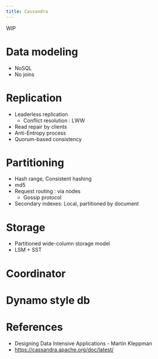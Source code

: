 ```yaml
---
title: Cassandra
---
```

WIP

# Data modeling
- NoSQL
- No joins

# Replication
- Leaderless replication
  - Conflict resolution : LWW
- Read repair by clients
- Anti-Entropy process
- Quorum-based consistency 

# Partitioning
- Hash range, Consistent hashing
- md5
- Request routing : via nodes
  - Gossip protocol
- Secondary indexes: Local, partitioned by document

# Storage 
- Partitioned wide-column storage model
- LSM + SST 

# Coordinator

# Dynamo style db

# References
- Designing Data Intensive Applications - Martin Kleppman
- https://cassandra.apache.org/doc/latest/